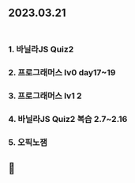 ## 2023.03.21<br/><br/>

### 1. 바닐라JS Quiz2
### 2. 프로그래머스 lv0 day17~19
### 3. 프로그래머스 lv1 2
### 4. 바닐라JS Quiz2 복습 2.7~2.16
### 5. 오픽노잼


## 🙂

